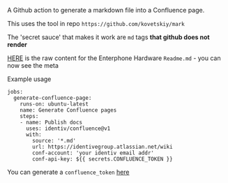 A Github action to generate a markdown file into a Confluence page.

This uses the tool in repo `https://github.com/kovetskiy/mark`

The 'secret sauce' that makes it work are `md` tags **that github does not render**

[HERE](https://raw.githubusercontent.com/identiv/enterphone-hardware/main/Hardware.md?token=GHSAT0AAAAAAB2JUOJ2TMHAOQ34345DE4TUZASWRGQ) is the raw content for the Enterphone Hardware `Readme.md` - you can now see the meta


Example usage

```
jobs:
  generate-confluence-page:
    runs-on: ubuntu-latest
    name: Generate Confluence pages
    steps:
    - name: Publish docs
      uses: identiv/confluence@v1
      with:
        source: '*.md'
        url: https://identivegroup.atlassian.net/wiki
        conf-account: 'your identiv email addr'
        conf-api-key: ${{ secrets.CONFLUENCE_TOKEN }}
```

You can generate a `confluence_token` [here](https://support.atlassian.com/atlassian-account/docs/manage-api-tokens-for-your-atlassian-account/)
